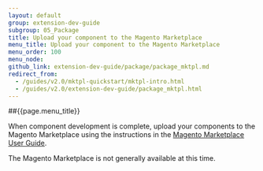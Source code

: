 ```yaml
---
layout: default
group: extension-dev-guide
subgroup: 05_Package
title: Upload your component to the Magento Marketplace
menu_title: Upload your component to the Magento Marketplace
menu_order: 100
menu_node: 
github_link: extension-dev-guide/package/package_mktpl.md
redirect_from: 
  - /guides/v2.0/mktpl-quickstart/mktpl-intro.html
  - /guides/v2.0/extension-dev-guide/package_mktpl.html
---
```


##{{page.menu_title}}

When component development is complete, upload your components to the Magento Marketplace using the instructions in the <a href="http://docs.magento.com/marketplace/user_guide/getting-started.html" target="_blank">Magento Marketplace User Guide</a>.

<div class="bs-callout bs-callout-warning">
    <p>The Magento Marketplace is not generally available at this time. </p>
</div>


